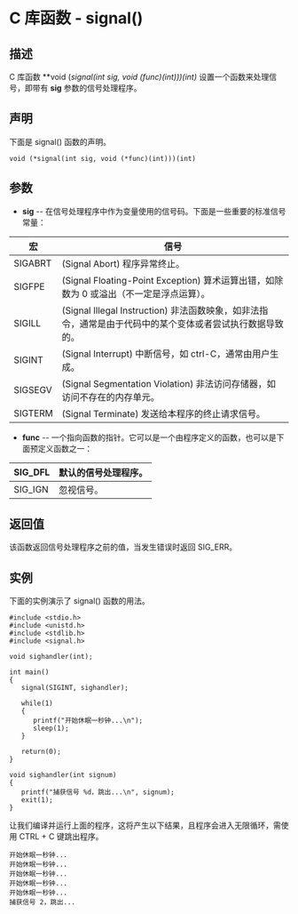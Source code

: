 
# C 库函数 - signal()



## 描述

C 库函数 **void (*signal(int sig, void (*func)(int)))(int)** 设置一个函数来处理信号，即带有 **sig** 参数的信号处理程序。

## 声明

下面是 signal() 函数的声明。

```
void (*signal(int sig, void (*func)(int)))(int)

```

## 参数

*   **sig** -- 在信号处理程序中作为变量使用的信号码。下面是一些重要的标准信号常量：

| 宏 | 信号 |
| --- | --- |
| SIGABRT | (Signal Abort) 程序异常终止。 |
| SIGFPE | (Signal Floating-Point Exception) 算术运算出错，如除数为 0 或溢出（不一定是浮点运算）。 |
| SIGILL | (Signal Illegal Instruction) 非法函数映象，如非法指令，通常是由于代码中的某个变体或者尝试执行数据导致的。 |
| SIGINT | (Signal Interrupt) 中断信号，如 ctrl-C，通常由用户生成。 |
| SIGSEGV | (Signal Segmentation Violation) 非法访问存储器，如访问不存在的内存单元。 |
| SIGTERM | (Signal Terminate) 发送给本程序的终止请求信号。 |

*   **func** -- 一个指向函数的指针。它可以是一个由程序定义的函数，也可以是下面预定义函数之一：

| SIG_DFL | 默认的信号处理程序。 |
| --- | --- |
| SIG_IGN | 忽视信号。 |

## 返回值

该函数返回信号处理程序之前的值，当发生错误时返回 SIG_ERR。

## 实例

下面的实例演示了 signal() 函数的用法。

```
#include <stdio.h>
#include <unistd.h>
#include <stdlib.h>
#include <signal.h>

void sighandler(int);

int main()
{
   signal(SIGINT, sighandler);

   while(1)
   {
      printf("开始休眠一秒钟...\n");
      sleep(1);
   }

   return(0);
}

void sighandler(int signum)
{
   printf("捕获信号 %d，跳出...\n", signum);
   exit(1);
}

```

让我们编译并运行上面的程序，这将产生以下结果，且程序会进入无限循环，需使用 CTRL + C 键跳出程序。

```
开始休眠一秒钟...
开始休眠一秒钟...
开始休眠一秒钟...
开始休眠一秒钟...
开始休眠一秒钟...
捕获信号 2，跳出...

```




